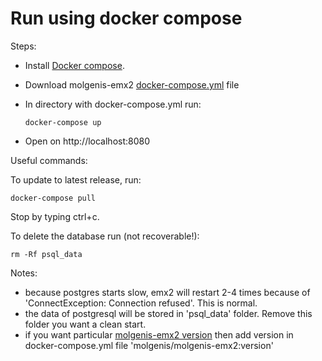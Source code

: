 # Run using docker compose

Steps:

* Install [Docker compose](https://docs.docker.com/compose/install/).
* Download
  molgenis-emx2 <a href="https://github.com/molgenis/molgenis-emx2/blob/master/docker-compose.yml" download>
  docker-compose.yml</a> file
* In directory with docker-compose.yml run:

  ```
  docker-compose up
  ```

* Open on http://localhost:8080

Useful commands:

To update to latest release, run:

```console
docker-compose pull
```

Stop by typing ctrl+c.

To delete the database run (not recoverable!):
```
rm -Rf psql_data
```

Notes:

* because postgres starts slow, emx2 will restart 2-4 times because of 'ConnectException: Connection refused'. This is
  normal.
* the data of postgresql will be stored in 'psql_data' folder. Remove this folder you want a clean start.
* if you want
  particular [molgenis-emx2 version](https://hub.docker.com/r/molgenis/molgenis-emx2/tags)
  then add version in docker-compose.yml file 'molgenis/molgenis-emx2:version'
